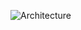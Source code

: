 ![Architecture](https://api.d2lang.com/render/svg?script=qlDQtVOo5AIEAAD__w==&layout=elk&theme=8&sketch=0)
